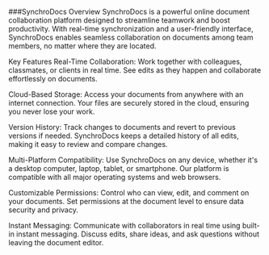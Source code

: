 ###SynchroDocs
Overview
SynchroDocs is a powerful online document collaboration platform designed to streamline teamwork and boost productivity. With real-time synchronization and a user-friendly interface, SynchroDocs enables seamless collaboration on documents among team members, no matter where they are located.

Key Features
Real-Time Collaboration: Work together with colleagues, classmates, or clients in real time. See edits as they happen and collaborate effortlessly on documents.

Cloud-Based Storage: Access your documents from anywhere with an internet connection. Your files are securely stored in the cloud, ensuring you never lose your work.

Version History: Track changes to documents and revert to previous versions if needed. SynchroDocs keeps a detailed history of all edits, making it easy to review and compare changes.

Multi-Platform Compatibility: Use SynchroDocs on any device, whether it's a desktop computer, laptop, tablet, or smartphone. Our platform is compatible with all major operating systems and web browsers.

Customizable Permissions: Control who can view, edit, and comment on your documents. Set permissions at the document level to ensure data security and privacy.

Instant Messaging: Communicate with collaborators in real time using built-in instant messaging. Discuss edits, share ideas, and ask questions without leaving the document editor.
